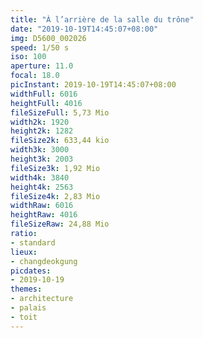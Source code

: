 ```yaml
---
title: "À l’arrière de la salle du trône"
date: "2019-10-19T14:45:07+08:00"
img: D5600_002026
speed: 1/50 s
iso: 100
aperture: 11.0
focal: 18.0
picInstant: 2019-10-19T14:45:07+08:00
widthFull: 6016
heightFull: 4016
fileSizeFull: 5,73 Mio
width2k: 1920
height2k: 1282
fileSize2k: 633,44 kio
width3k: 3000
height3k: 2003
fileSize3k: 1,92 Mio
width4k: 3840
height4k: 2563
fileSize4k: 2,83 Mio
widthRaw: 6016
heightRaw: 4016
fileSizeRaw: 24,88 Mio
ratio:
- standard
lieux:
- changdeokgung
picdates:
- 2019-10-19
themes:
- architecture
- palais
- toit
---
```


